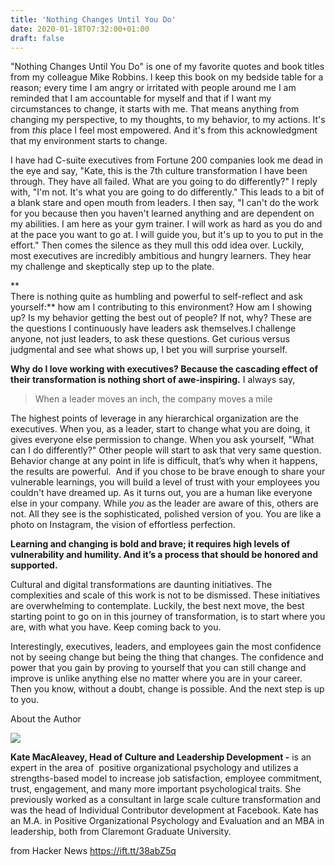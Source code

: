 ```yaml
---
title: 'Nothing Changes Until You Do'
date: 2020-01-18T07:32:00+01:00
draft: false
---
```


  
"Nothing Changes Until You Do" is one of my favorite quotes and book titles from my colleague Mike Robbins. I keep this book on my bedside table for a reason; every time I am angry or irritated with people around me I am reminded that I am accountable for myself and that if I want my circumstances to change, it starts with me. That means anything from changing my perspective, to my thoughts, to my behavior, to my actions. It's from _this_ place I feel most empowered. And it's from this acknowledgment that my environment starts to change.

  
I have had C-suite executives from Fortune 200 companies look me dead in the eye and say, "Kate, this is the 7th culture transformation I have been through. They have all failed. What are you going to do differently?" I reply with, "I'm not. It's what you are going to do differently." This leads to a bit of a blank stare and open mouth from leaders. I then say, "I can't do the work for you because then you haven't learned anything and are dependent on my abilities. I am here as your gym trainer. I will work as hard as you do and at the pace you want to go at. I will guide you, but it's up to you to put in the effort." Then comes the silence as they mull this odd idea over. Luckily, most executives are incredibly ambitious and hungry learners. They hear my challenge and skeptically step up to the plate.

**  
There is nothing quite as humbling and powerful to self-reflect and ask yourself:** how am I contributing to this environment? How am I showing up? Is my behavior getting the best out of people? If not, why? These are the questions I continuously have leaders ask themselves.I challenge anyone, not just leaders, to ask these questions. Get curious versus judgmental and see what shows up, I bet you will surprise yourself.

  
**Why do I love working with executives? Because the cascading effect of their transformation is nothing short of awe-inspiring.** I always say,

> When a leader moves an inch, the company moves a mile

The highest points of leverage in any hierarchical organization are the executives. When you, as a leader, start to change what you are doing, it gives everyone else permission to change. When you ask yourself, "What can I do differently?" Other people will start to ask that very same question. Behavior change at any point in life is difficult, that’s why when it happens, the results are powerful.  And if you chose to be brave enough to share your vulnerable learnings, you will build a level of trust with your employees you couldn't have dreamed up. As it turns out, you are a human like everyone else in your company. While _you_ as the leader are aware of this, others are not. All they see is the sophisticated, polished version of you. You are like a photo on Instagram, the vision of effortless perfection.

  
**Learning and changing is bold and brave; it requires high levels of vulnerability and humility. And it’s a process that should be honored and supported.**

  
Cultural and digital transformations are daunting initiatives. The complexities and scale of this work is not to be dismissed. These initiatives are overwhelming to contemplate. Luckily, the best next move, the best starting point to go on in this journey of transformation, is to start where you are, with what you have. Keep coming back to you.

  
Interestingly, executives, leaders, and employees gain the most confidence not by seeing change but being the thing that changes. The confidence and power that you gain by proving to yourself that you can still change and improve is unlike anything else no matter where you are in your career. Then you know, without a doubt, change is possible. And the next step is up to you.  
  
  
  
About the Author

![](https://blog.armory.io/content/images/2020/01/image-1.png)

****Kate MacAleavey, Head of Culture and Leadership Development -**** is an expert in the area of  positive organizational psychology and utilizes a strengths-based model to increase job satisfaction, employee commitment, trust, engagement, and many more important psychological traits. She previously worked as a consultant in large scale culture transformation and was the head of Individual Contributor development at Facebook. Kate has an M.A. in Positive Organizational Psychology and Evaluation and an MBA in leadership, both from Claremont Graduate University.

  
  
from Hacker News https://ift.tt/38abZ5q